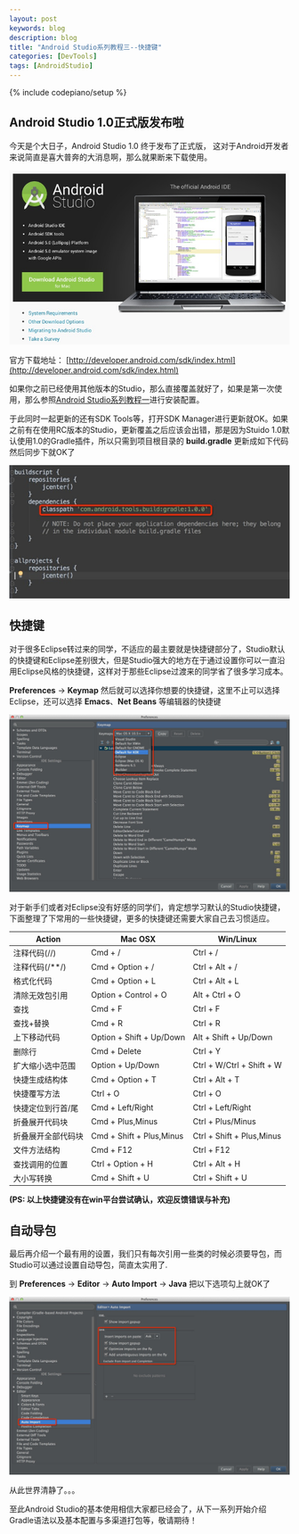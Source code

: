 ```yaml
---
layout: post
keywords: blog
description: blog
title: "Android Studio系列教程三--快捷键"
categories: [DevTools]
tags: [AndroidStudio]
---
```

{% include codepiano/setup %}

## Android Studio 1.0正式版发布啦

今天是个大日子，Android Studio 1.0 终于发布了正式版， 这对于Android开发者来说简直是喜大普奔的大消息啊，那么就果断来下载使用。

<img src="/image/studio1.0.png" />

官方下载地址： [http://developer.android.com/sdk/index.html](http://developer.android.com/sdk/index.html)

如果你之前已经使用其他版本的Studio，那么直接覆盖就好了，如果是第一次使用，那么参照[Android Studio系列教程一](http://stormzhang.com/devtools/2014/11/25/android-studio-tutorial1/)进行安装配置。

于此同时一起更新的还有SDK Tools等，打开SDK Manager进行更新就OK。如果之前有在使用RC版本的Studio，更新覆盖之后应该会出错，那是因为Stuido 1.0默认使用1.0的Gradle插件，所以只需到项目根目录的 **build.gradle** 更新成如下代码然后同步下就OK了

<img src="/image/update_gradle.png" />

## 快捷键

对于很多Eclipse转过来的同学，不适应的最主要就是快捷键部分了，Studio默认的快捷键和Eclipse差别很大，但是Studio强大的地方在于通过设置你可以一直沿用Eclipse风格的快捷键，这样对于那些Eclipse过渡来的同学省了很多学习成本。

**Preferences** -> **Keymap** 然后就可以选择你想要的快捷键，这里不止可以选择Eclipse，还可以选择 **Emacs**、**Net Beans** 等编辑器的快捷键

<img src="/image/keymap.png" />

对于新手们或者对Eclipse没有好感的同学们，肯定想学习默认的Studio快捷键，下面整理了下常用的一些快捷键，更多的快捷键还需要大家自己去习惯适应。

Action             |     Mac OSX     |     Win/Linux
-------------------|-----------------|--------------
注释代码(//)        | Cmd + /         | Ctrl + /
注释代码(/**/)      | Cmd + Option + /   | Ctrl + Alt + /
格式化代码          | Cmd + Option + L   | Ctrl + Alt + L
清除无效包引用      | Option + Control + O | Alt + Ctrl + O
查找               | Cmd + F          | Ctrl + F
查找+替换           | Cmd + R         | Ctrl + R
上下移动代码        | Option + Shift + Up/Down  | Alt + Shift + Up/Down
删除行              | Cmd + Delete    | Ctrl + Y
扩大缩小选中范围     | Option + Up/Down    | Ctrl + W/Ctrl + Shift + W
快捷生成结构体      | Cmd + Option + T      | Ctrl + Alt + T
快捷覆写方法        | Ctrl + O        | Ctrl + O
快捷定位到行首/尾   | Cmd + Left/Right | Ctrl + Left/Right
折叠展开代码块      |   Cmd + Plus,Minus | Ctrl + Plus/Minus
折叠展开全部代码块 | Cmd + Shift + Plus,Minus  | Ctrl + Shift + Plus,Minus
文件方法结构 | Cmd + F12 | Ctrl + F12
查找调用的位置 | Ctrl + Option + H | Ctrl + Alt + H
大小写转换     |  Cmd + Shift + U  |  Ctrl + Shift + U

**(PS: 以上快捷键没有在win平台尝试确认，欢迎反馈错误与补充)**

## 自动导包

最后再介绍一个最有用的设置，我们只有每次引用一些类的时候必须要导包，而Studio可以通过设置自动导包，简直太实用了.

到 **Preferences** -> **Editor** -> **Auto Import** -> **Java** 把以下选项勾上就OK了

<img src="/image/auto_import.png" />

从此世界清静了。。。

至此Android Studio的基本使用相信大家都已经会了，从下一系列开始介绍Gradle语法以及基本配置与多渠道打包等，敬请期待！
